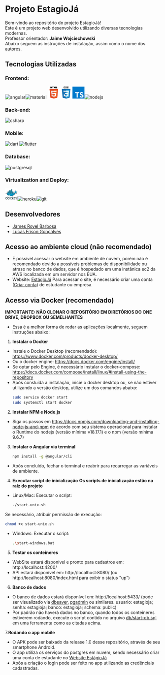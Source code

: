 # Projeto EstagioJá

Bem-vindo ao repositório do projeto EstagioJá! </br>
Este é um projeto web desenvolvido utilizando diversas tecnologias modernas. </br>
Professor orientador: **Jaime Wojciechowski**</br>
Abaixo seguem as instruções de instalação, assim como o nome dos autores.

## Tecnologias Utilizadas

### Frontend:
<img src="https://angular.io/assets/images/logos/angular/angular.svg" alt="angular" width="40" height="40"/><img src="https://cdn.jsdelivr.net/gh/devicons/devicon/icons/materialui/materialui-plain.svg" alt="material" width="40" height="40"/> <img src="https://raw.githubusercontent.com/devicons/devicon/master/icons/html5/html5-original-wordmark.svg" alt="html5" width="40" height="40"/><img src="https://raw.githubusercontent.com/devicons/devicon/master/icons/css3/css3-original-wordmark.svg" alt="css3" width="40" height="40"/><img src="https://raw.githubusercontent.com/devicons/devicon/master/icons/typescript/typescript-original.svg" alt="typescript" width="40" height="40"/><img src="https://cdn.jsdelivr.net/gh/devicons/devicon/icons/nodejs/nodejs-original.svg" alt="nodejs" width="40" height="40"/>

### Back-end:
<img src="https://cdn.jsdelivr.net/gh/devicons/devicon/icons/csharp/csharp-original.svg" alt="csharp" width="40" height="40"/> 

### Mobile:
<img src="https://cdn.jsdelivr.net/gh/devicons/devicon/icons/dart/dart-original.svg" alt="dart" width="40" height="40"/> <img src="https://cdn.jsdelivr.net/gh/devicons/devicon/icons/flutter/flutter-original.svg" alt="flutter" width="40" height="40"/>
          

### Database:
<img src="https://cdn.jsdelivr.net/gh/devicons/devicon/icons/postgresql/postgresql-original.svg" alt="postgresql" width="40" height="40"/>

### Virtualization and Deploy:
<img src="https://raw.githubusercontent.com/devicons/devicon/master/icons/docker/docker-original-wordmark.svg" alt="docker" width="40" height="40"/><img src="https://cdn.jsdelivr.net/gh/devicons/devicon/icons/heroku/heroku-original.svg" alt="heroku" width="40" height="40"/><img src="https://cdn.jsdelivr.net/gh/devicons/devicon/icons/git/git-original.svg" alt="git" width="40" height="40"/>

## Desenvolvedores
- [James Rovel Barbosa](https://github.com/Diagnoster)
- [Lucas Frison Gonçalves](https://github.com/lucasfrison)

## Acesso ao ambiente cloud (não recomendado)
- É possível acessar o website em ambiente de nuvem, porém não é recomendado devido a possíveis
  problemas de disponibilidade ou atraso no banco de dados, que é hospedado em uma instânica ec2
  da AWS localizada em um servidor nos EUA.
- Website: [EstágioJá](https://estagioja-070ef3605940.herokuapp.com/)
  Para acessar o site, é necessário criar uma conta ([Criar conta](https://estagioja-070ef3605940.herokuapp.com/cadastrar))
  de estudante ou empresa.

## Acesso via Docker (recomendado)
**IMPORTANTE: NÃO CLONAR O REPOSITÓRIO EM DIRETÓRIOS DO ONE DRIVE, DROPBOX OU SEMELHANTES**
- Essa é a melhor forma de rodar as aplicações localmente, seguem instruções abaixo:

1. **Instalar o Docker**
- Instale o Docker Desktop (recomendado): https://www.docker.com/products/docker-desktop/
- Ou o docker engine: https://docs.docker.com/engine/install/
- Se optar pelo Engine, é necessário instalar o docker-compose: https://docs.docker.com/compose/install/linux/#install-using-the-repository
- Após consluída a instalação, inicie o docker desktop ou, se não estiver utilizando a versão desktop, utilize um dos comandos abaixo:
  ```bash
  sudo service docker start
  sudo systemctl start docker

2. **Instalar NPM e Node.js**
- Siga os passos em https://docs.npmjs.com/downloading-and-installing-node-js-and-npm de acordo com seu sistema operacional
  para instalar o Runtime do nodejs (versão mínima v18.17.1) e o npm (versão mínima 9.6.7)

3. **Instalar o Angular via terminal**
    ```bash
    npm install -g @angular/cli

- Após concluído, fechar o terminal e reabrir para recarregar as variáveis de ambiente.

4. **Executar script de inicialização**
**Os scripts de inicialização estão na raíz do projeto**

- Linux/Mac: Executar o script:
  ```bash
  ./start-unix.sh
  
 Se necessário, atribuir permissão de execução:
  ```bash
  chmod +x start-unix.sh
  ```
- Windows: Executar o script: 
   ```bash
  .\start-windows.bat

5. **Testar os conteineres**
- WebSite estará disponível e pronto para cadastros em: http://localhost:4200/
- API estará disponível em: http://localhost:8080/ (ou http://localhost:8080/index.html para exibir o status "up")

  
6. **Banco de dados** 
- O banco de dados estará disponível em: http://localhost:5433/ (pode ser visualizado via [dbeaver](https://dbeaver.io/download/), [pgadmin](https://www.pgadmin.org/download/) ou similares. usuario: estagioja; senha: estagioja; banco: estagioja; schema: public)
- Por padrão não haverá dados no banco, quando todos os conteineres estiverem rodando, execute o script contido no arquivo [db/start-db.sql](db/start-db.sql) em uma ferramenta como as citadas acima.

7.**Rodando o app mobile**
- O APK pode ser baixado da release 1.0 desse repositório, através de seu smartphone Android.
- O app utiliza os serviços do postgres em nuvem, sendo necessário criar uma conta de estudante no [Website EstágioJá](https://estagioja-070ef3605940.herokuapp.com/cadastrar)
- Após a criação o login pode ser feito no app utilizando as credênciais cadastradas.
